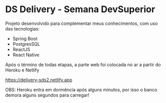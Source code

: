 # DS Delivery - Semana DevSuperior


Projeto desenvolvido para complementar meus conhecimentos, com uso das tecnologias: 

- Spring Boot
- PostgresSQL
- ReactJS
- React Native

Após o término de todas etapas, a parte web foi colocada no ar a partir do Heroku e Netlify

https://delivery-sds2.netlify.app

OBS: Heroku entra em dormência após alguns minutos, por isso o banco demora alguns segundos para carregar! 
